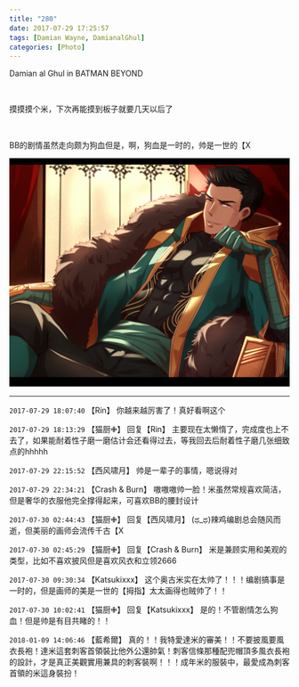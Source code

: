 ```yaml
---
title: "280"
date: 2017-07-29 17:25:57
tags: [Damian Wayne, DamianalGhul]
categories: [Photo]
---
```


<p>Damian al Ghul in BATMAN BEYOND</p> 
<br /> 
<p>摸摸摸个米，下次再能摸到板子就要几天以后了</p> 
<br /> 
<p>BB的剧情虽然走向颇为狗血但是，啊，狗血是一时的，帅是一世的【X</p>

![](https://raw.githubusercontent.com/alicewish/meowchain247/master/img_cVZNdzJtQk9JV2Q4RDVrZ0dnMnJueFhFZDN3YURSUHd1Qzgvc250LzhHY0VkTjdtbWlHSjlBPT0.jpg)

---

`2017-07-29 18:07:40` 【Rin】 你越来越厉害了！真好看啊这个

`2017-07-29 18:13:29` 【猫厨✙】 回复【Rin】 主要现在太懒惰了，完成度也上不去了，如果能耐着性子磨一磨估计会还看得过去，等我回去后耐着性子磨几张细致点的hhhhh

`2017-07-29 22:15:52` 【西风啸月】 帅是一辈子的事情，嗯说得对

`2017-07-29 22:34:21` 【Crash & Burn】 嗷嗷嗷帅一脸！米虽然常规喜欢简洁，但是奢华的衣服他完全撑得起来，可喜欢BB的腰封设计

`2017-07-30 02:44:43` 【猫厨✙】 回复【西风啸月】 (ಥ\_ಥ)辣鸡编剧总会随风而逝，但美丽的画师会流传千古【X

`2017-07-30 02:45:29` 【猫厨✙】 回复【Crash & Burn】 米是兼顾实用和美观的类型，比如不喜欢披风但是喜欢风衣和立领2666

`2017-07-30 09:30:34` 【Katsukixxx】 这个奥古米实在太帅了！！！编剧搞事是一时的，但是画师的美是一世的【拇指】太太画得也贼帅了！！

`2017-07-30 10:02:41` 【猫厨✙】 回复【Katsukixxx】 是的！不管剧情怎么狗血！但是帅是有目共睹的！！

`2018-01-09 14:06:46` 【藍希爾】 真的！！我特愛達米的審美！！不要披風要風衣長袍！達米這套刺客首領裝比他外公還帥氣！刺客信條那種配兜帽頂多風衣長袍的設計，才是真正美觀實用兼具的刺客裝啊！！！成年米的服裝中，最愛成為刺客首領的米這身裝扮！
